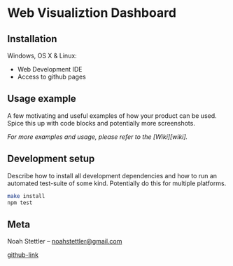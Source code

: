 # Web Visualiztion Dashboard


## Installation

Windows, OS X & Linux:

* Web Development IDE
* Access to github pages

## Usage example

A few motivating and useful examples of how your product can be used. Spice this up with code blocks and potentially more screenshots.

_For more examples and usage, please refer to the [Wiki][wiki]._

## Development setup

Describe how to install all development dependencies and how to run an automated test-suite of some kind. Potentially do this for multiple platforms.

```sh
make install
npm test
```

## Meta

Noah Stettler – noahstettler@gmail.com

[github-link](https://github.com/noahstettler)

